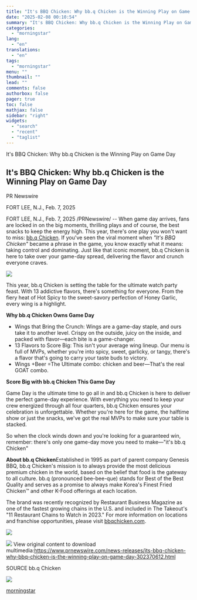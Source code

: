 ```yaml
---
title: "It's BBQ Chicken: Why bb.q Chicken is the Winning Play on Game Day"
date: "2025-02-08 00:10:54"
summary: "It's BBQ Chicken: Why bb.q Chicken is the Winning Play on Game Day It's BBQ Chicken: Why bb.q Chicken is the Winning Play on Game Day PR Newswire FORT LEE, N.J., Feb. 7, 2025 FORT LEE, N.J., Feb. 7, 2025 /PRNewswire/ -- When game day arrives, fans are locked in..."
categories:
  - "morningstar"
lang:
  - "en"
translations:
  - "en"
tags:
  - "morningstar"
menu: ""
thumbnail: ""
lead: ""
comments: false
authorbox: false
pager: true
toc: false
mathjax: false
sidebar: "right"
widgets:
  - "search"
  - "recent"
  - "taglist"
---
```


It's BBQ Chicken: Why bb.q Chicken is the Winning Play on Game Day

It's BBQ Chicken: Why bb.q Chicken is the Winning Play on Game Day
------------------------------------------------------------------

PR Newswire

FORT LEE, N.J., Feb. 7, 2025


FORT LEE, N.J., Feb. 7, 2025 /PRNewswire/ -- When game day arrives, fans are locked in on the big moments, thrilling plays and of course, the best snacks to keep the energy high. This year, there's one play you won't want to miss: [bb.q Chicken](https://c212.net/c/link/?t=0&l=en&o=4357419-1&h=2244793647&u=https%3A%2F%2Fbbqchicken.com%2F&a=bb.q+Chicken). If you've seen the viral moment when *"It's BBQ Chicken"* became a phrase in the game, you know exactly what it means: taking control and dominating. Just like that iconic moment, bb.q Chicken is here to take over your game-day spread, delivering the flavor and crunch everyone craves.

[![](https://mma.prnewswire.com/media/2614803/Superbowl.jpg)](https://mma.prnewswire.com/media/2614803/Superbowl.html)

This year, bb.q Chicken is setting the table for the ultimate watch party feast. With 13 addictive flavors, there's something for everyone. From the fiery heat of Hot Spicy to the sweet-savory perfection of Honey Garlic, every wing is a highlight.

**Why bb.q Chicken Owns Game Day**

* Wings that Bring the Crunch: Wings are a game-day staple, and ours take it to another level. Crispy on the outside, juicy on the inside, and packed with flavor—each bite is a game-changer.
* 13 Flavors to Score Big: This isn't your average wing lineup. Our menu is full of MVPs, whether you're into spicy, sweet, garlicky, or tangy, there's a flavor that's going to carry your taste buds to victory.
* Wings +Beer =The Ultimate combo: chicken and beer—That's the real GOAT combo.

**Score Big with bb.q Chicken This Game Day**

Game Day is the ultimate time to go all in and bb.q Chicken is here to deliver the perfect game-day experience. With everything you need to keep your crew energized through all four quarters, bb.q Chicken ensures your celebration is unforgettable. Whether you're here for the game, the halftime show or just the snacks, we've got the real MVPs to make sure your table is stacked.

So when the clock winds down and you're looking for a guaranteed win, remember: there's only one game-day move you need to make—"it's bb.q Chicken"

**About bb.q Chicken**Established in 1995 as part of parent company Genesis BBQ, bb.q Chicken's mission is to always provide the most delicious premium chicken in the world, based on the belief that food is the gateway to all culture. bb.q (pronounced bee-bee-que) stands for Best of the Best Quality and serves as a promise to always make Korea's Finest Fried Chicken™ and other K-Food offerings at each location.

The brand was recently recognized by Restaurant Business Magazine as one of the fastest growing chains in the U.S. and included in The Takeout's "11 Restaurant Chains to Watch in 2023." For more information on locations and franchise opportunities, please visit [bbqchicken.com](https://c212.net/c/link/?t=0&l=en&o=4357419-1&h=1302193242&u=https%3A%2F%2Fbbqchicken.com%2F&a=bbqchicken.com).

[![](https://mma.prnewswire.com/media/2614802/bb_q_Chicken_Logo.jpg)](https://mma.prnewswire.com/media/2614802/bb_q_Chicken_Logo.html)

 ![](https://c212.net/c/img/favicon.png?sn=PH13849&sd=2025-02-07) View original content to download multimedia:<https://www.prnewswire.com/news-releases/its-bbq-chicken-why-bbq-chicken-is-the-winning-play-on-game-day-302370612.html>

SOURCE bb.q Chicken


 ![](https://rt.prnewswire.com/rt.gif?NewsItemId=PH13849&Transmission_Id=202502071101PR_NEWS_USPR_____PH13849&DateId=20250207)

[morningstar](https://www.morningstar.com/news/pr-newswire/20250207ph13849/its-bbq-chicken-why-bbq-chicken-is-the-winning-play-on-game-day)
